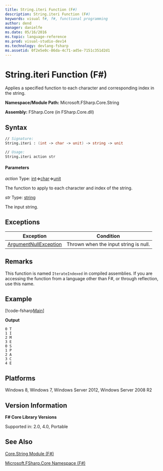 ```yaml
---
title: String.iteri Function (F#)
description: String.iteri Function (F#)
keywords: visual f#, f#, functional programming
author: dend
manager: danielfe
ms.date: 05/16/2016
ms.topic: language-reference
ms.prod: visual-studio-dev14
ms.technology: devlang-fsharp
ms.assetid: 0f2e5e0c-86da-4c71-ad5e-7151c351d2d1 
---
```


# String.iteri Function (F#)

Applies a specified function to each character and corresponding index in the string.

**Namespace/Module Path:** Microsoft.FSharp.Core.String

**Assembly:** FSharp.Core (in FSharp.Core.dll)


## Syntax

```fsharp
// Signature:
String.iteri : (int -> char -> unit) -> string -> unit

// Usage:
String.iteri action str
```

#### Parameters
*action*
Type: [int](https://msdn.microsoft.com/library/025d5455-3622-4ea5-9573-3ecbd4ee1375)**-&gt;**[char](https://msdn.microsoft.com/library/3627f475-985b-4b4e-94d2-14f217c04958)**-&gt;**[unit](https://msdn.microsoft.com/library/00b837c2-6c8a-483a-87d3-0479c64037a7)


The function to apply to each character and index of the string.


*str*
Type: [string](https://msdn.microsoft.com/library/12b97856-ec80-4f70-a018-afb0753f755a)


The input string.

## Exceptions
|Exception|Condition|
|----|----|
|[ArgumentNullException](https://msdn.microsoft.com/library/system.argumentnullexception.aspx)|Thrown when the input string is null.|


## Remarks
This function is named `IterateIndexed` in compiled assemblies. If you are accessing the function from a language other than F#, or through reflection, use this name.

## Example

[!code-fsharp[Main](../../../samples/snippets/fsstrings/snippet9.fs)]

**Output**

```
0 T
1 I
2 M
3 E
0 S
1 P
2 A
3 C
4 E
```

## Platforms
Windows 8, Windows 7, Windows Server 2012, Windows Server 2008 R2

## Version Information
**F# Core Library Versions**

Supported in: 2.0, 4.0, Portable

## See Also
[Core.String Module &#40;F&#35;&#41;](Core.String-Module-%5BFSharp%5D.md)

[Microsoft.FSharp.Core Namespace &#40;F&#35;&#41;](Microsoft.FSharp.Core-Namespace-%5BFSharp%5D.md)